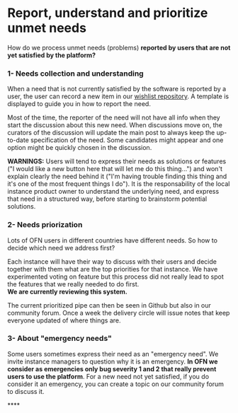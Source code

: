 # Report, understand and prioritize unmet needs

How do we process unmet needs \(problems\) **reported by users that are not yet satisfied by the platform?**

### **1- Needs collection and understanding**

When a need that is not currently satisfied by the software is reported by a user, the user can record a new item in our [wishlist repository](https://github.com/openfoodfoundation/wishlist). A template is displayed to guide you in how to report the need.

Most of the time, the reporter of the need will not have all info when they start the discussion about this new need. When discussions move on, the curators of the discussion will update the main post to always keep the up-to-date specification of the need. Some candidates might appear and one option might be quickly chosen in the discussion. 

**WARNINGS:** Users will tend to express their needs as solutions or features \("I would like a new button here that will let me do this thing..."\) and won't explain clearly the need behind it \("I'm having trouble finding this thing and it's one of the most frequent things I do"\). It is the responsability of the local instance product owner to understand the underlying need, and express that need in a structured way, before starting to brainstorm potential solutions.

### **2- Needs priorization**

Lots of OFN users in different countries have different needs. So how to decide which need we address first?

Each instance will have their way to discuss with their users and decide together with them what are the top priorities for that instance. We have experimented voting on feature but this process did not really lead to spot the features that we really needed to do first.  
**We are currently reviewing this system.**

The current prioritized pipe can then be seen in Github but also in our community forum. Once a week the delivery circle will issue notes that keep everyone updated of where things are.

### 3- About "emergency needs"

Some users sometimes express their need as an "emergency need". We invite instance managers to question why it is an emergency. **In OFN we consider as emergencies only bug severity 1 and 2 that really prevent users to use the platform**. For a new need not yet satisfied, if you do consider it an emergency, you can create a topic on our community forum to discuss it.

\*\*\*\*

